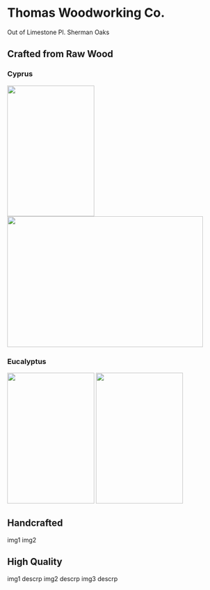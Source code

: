 # Thomas Woodworking Co.
 Out of Limestone Pl. Sherman Oaks

## Crafted from Raw Wood
### Cyprus

 <img src="https://github.com/tomtominator/tree-spoon.com/blob/master/IMG_20190523_165933.jpg" width="200" height="300">  <img src="https://github.com/tomtominator/tree-spoon.com/blob/master/IMG_20190523_165948.jpg" width="450" height="300"> 

### Eucalyptus
<img src="https://github.com/tomtominator/tree-spoon.com/blob/master/IMG_20190523_170014.jpg" width="200" height="300">
<img src="https://github.com/tomtominator/tree-spoon.com/blob/master/IMG_20190523_170024.jpg" width="200" height="300">


## Handcrafted 
img1
img2

## High Quality
img1 
descrp
img2 
descrp
img3
descrp

